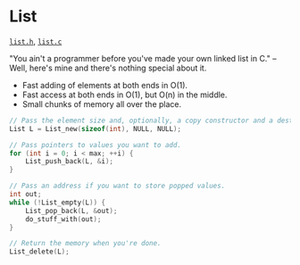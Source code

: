 # List

[`list.h`](./../src/list.h), [`list.c`](./../src/list.c)

"You ain't a programmer before you've made your own linked list in C." – Well, here's mine and there's nothing special about it.

- Fast adding of elements at both ends in O(1).
- Fast access at both ends in O(1), but O(n) in the middle.
- Small chunks of memory all over the place.

```C
// Pass the element size and, optionally, a copy constructor and a destructor for initialization.
List L = List_new(sizeof(int), NULL, NULL);

// Pass pointers to values you want to add.
for (int i = 0; i < max; ++i) {
    List_push_back(L, &i);
}

// Pass an address if you want to store popped values.
int out;
while (!List_empty(L)) {
    List_pop_back(L, &out);
    do_stuff_with(out);
}

// Return the memory when you're done.
List_delete(L);
```
